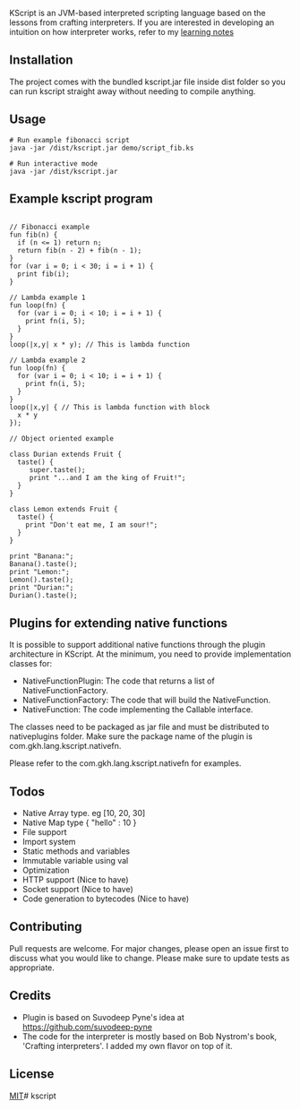 KScript is an JVM-based interpreted scripting language based on the lessons from crafting interpreters.
If you are interested in developing an intuition on how interpreter works, refer to my [learning notes](Intepreter%20-%20notes.pdf)

## Installation
The project comes with the bundled kscript.jar file inside dist folder so you can run kscript straight away without 
needing to compile anything.

## Usage
```shell
# Run example fibonacci script
java -jar /dist/kscript.jar demo/script_fib.ks

# Run interactive mode
java -jar /dist/kscript.jar
```

## Example kscript program
```shell

// Fibonacci example
fun fib(n) {
  if (n <= 1) return n;
  return fib(n - 2) + fib(n - 1);
}
for (var i = 0; i < 30; i = i + 1) {
  print fib(i);
}

// Lambda example 1
fun loop(fn) {
  for (var i = 0; i < 10; i = i + 1) {
    print fn(i, 5);
  }
}
loop(|x,y| x * y); // This is lambda function

// Lambda example 2
fun loop(fn) {
  for (var i = 0; i < 10; i = i + 1) {
    print fn(i, 5);
  }
}
loop(|x,y| { // This is lambda function with block 
  x * y 
});

// Object oriented example

class Durian extends Fruit {
  taste() {
     super.taste();
     print "...and I am the king of Fruit!";
  }
}

class Lemon extends Fruit {
  taste() {
    print "Don't eat me, I am sour!";
  }
}

print "Banana:";
Banana().taste();
print "Lemon:";
Lemon().taste();
print "Durian:";
Durian().taste();

```

## Plugins for extending native functions

It is possible to support additional native functions through the plugin architecture in KScript.
At the minimum, you need to provide implementation classes for:

- NativeFunctionPlugin: The code that returns a list of NativeFunctionFactory.
- NativeFunctionFactory: The code that will build the NativeFunction.
- NativeFunction: The code implementing the Callable interface.

The classes need to be packaged as jar file and must be distributed to nativeplugins folder.
Make sure the package name of the plugin is com.gkh.lang.kscript.nativefn.

Please refer to the com.gkh.lang.kscript.nativefn for examples. 


## Todos
- Native Array type. eg [10, 20, 30]
- Native Map type { "hello" : 10 }
- File support
- Import system
- Static methods and variables
- Immutable variable using val
- Optimization
- HTTP support (Nice to have)
- Socket support (Nice to have)
- Code generation to bytecodes (Nice to have)

## Contributing
Pull requests are welcome. For major changes, please open an issue first to discuss what you would like to change.
Please make sure to update tests as appropriate.

## Credits
- Plugin is based on Suvodeep Pyne's idea at  https://github.com/suvodeep-pyne
- The code for the interpreter is mostly based on Bob Nystrom's book, 'Crafting interpreters'. I added my own flavor on top of it.

## License
[MIT](https://choosealicense.com/licenses/mit/)# kscript
